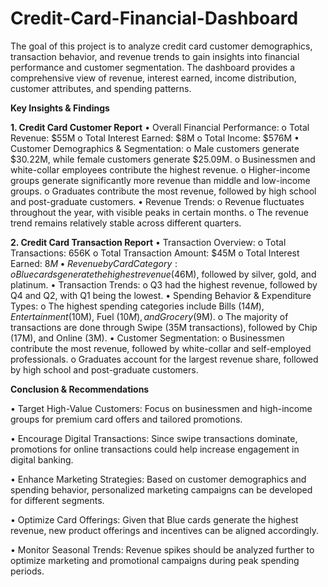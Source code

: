 # Credit-Card-Financial-Dashboard
The goal of this project is to analyze credit card customer demographics, transaction behavior, and revenue trends to gain insights into financial performance and customer segmentation. The dashboard provides a comprehensive view of revenue, interest earned, income distribution, customer attributes, and spending patterns.

**Key Insights & Findings**

**1. Credit Card Customer Report**
•	Overall Financial Performance:
o	Total Revenue: $55M
o	Total Interest Earned: $8M
o	Total Income: $576M
•	Customer Demographics & Segmentation:
o	Male customers generate $30.22M, while female customers generate $25.09M.
o	Businessmen and white-collar employees contribute the highest revenue.
o	Higher-income groups generate significantly more revenue than middle and low-income groups.
o	Graduates contribute the most revenue, followed by high school and post-graduate customers.
•	Revenue Trends:
o	Revenue fluctuates throughout the year, with visible peaks in certain months.
o	The revenue trend remains relatively stable across different quarters.

**2. Credit Card Transaction Report**
•	Transaction Overview:
o	Total Transactions: 656K
o	Total Transaction Amount: $45M
o	Total Interest Earned: $8M
•	Revenue by Card Category:
o	Blue cards generate the highest revenue ($46M), followed by silver, gold, and platinum.
•	Transaction Trends:
o	Q3 had the highest revenue, followed by Q4 and Q2, with Q1 being the lowest.
•	Spending Behavior & Expenditure Types:
o	The highest spending categories include Bills ($14M), Entertainment ($10M), Fuel ($10M), and Grocery ($9M).
o	The majority of transactions are done through Swipe (35M transactions), followed by Chip (17M), and Online (3M).
•	Customer Segmentation:
o	Businessmen contribute the most revenue, followed by white-collar and self-employed professionals.
o	Graduates account for the largest revenue share, followed by high school and post-graduate customers.

**Conclusion & Recommendations**

•	Target High-Value Customers: Focus on businessmen and high-income groups for premium card offers and tailored promotions.

•	Encourage Digital Transactions: Since swipe transactions dominate, promotions for online transactions could help increase engagement in digital banking.

•	Enhance Marketing Strategies: Based on customer demographics and spending behavior, personalized marketing campaigns can be developed for different segments.

•	Optimize Card Offerings: Given that Blue cards generate the highest revenue, new product offerings and incentives can be aligned accordingly.

•	Monitor Seasonal Trends: Revenue spikes should be analyzed further to optimize marketing and promotional campaigns during peak spending periods.

